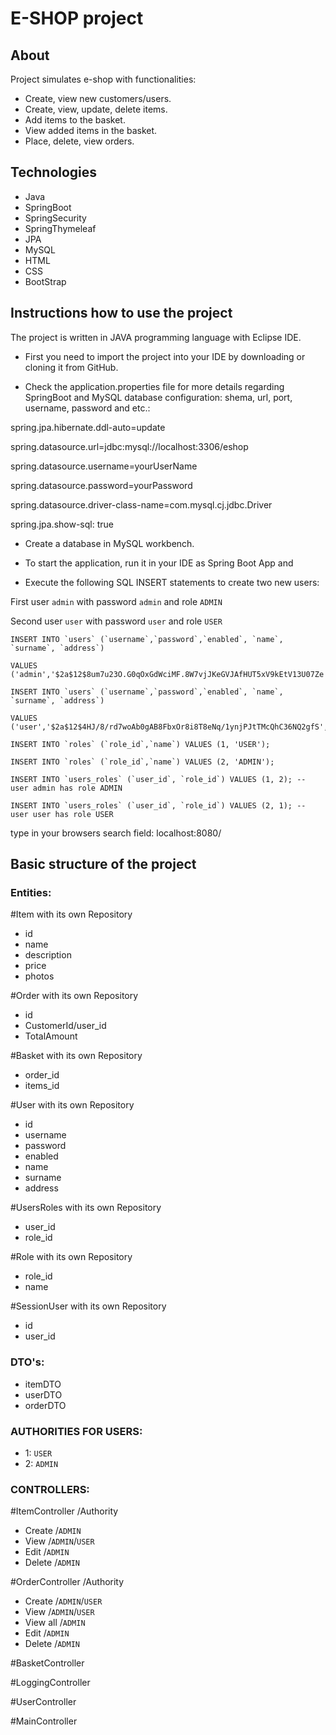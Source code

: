 # E-SHOP project

## About
Project simulates e-shop with functionalities:

- Create, view new customers/users.
- Create, view, update, delete items.
- Add items to the basket.
- View added items in the basket.
- Place, delete, view orders.

## Technologies
- Java
- SpringBoot
- SpringSecurity
- SpringThymeleaf
- JPA
- MySQL
- HTML
- CSS
- BootStrap

## Instructions how to use the project
The project is written in JAVA programming language with Eclipse IDE.

- First you need to import the project into your IDE by downloading or cloning it from GitHub.

- Check the application.properties file for more details regarding SpringBoot and MySQL database configuration: shema, url, port, username, password and etc.:

spring.jpa.hibernate.ddl-auto=update

spring.datasource.url=jdbc:mysql://localhost:3306/eshop

spring.datasource.username=yourUserName

spring.datasource.password=yourPassword

spring.datasource.driver-class-name=com.mysql.cj.jdbc.Driver

spring.jpa.show-sql: true

- Create a database in MySQL workbench. 

- To start the application, run it in your IDE as Spring Boot App and 

- Execute the following SQL INSERT statements to create two new users: 

First user `admin` with password `admin` and role `ADMIN`

Second user `user` with password `user` and role `USER`

```
INSERT INTO `users` (`username`,`password`,`enabled`, `name`, `surname`, `address`)

VALUES ('admin','$2a$12$8um7u23O.G0qOxGdWciMF.8W7vjJKeGVJAfHUT5xV9kEtV13U07Ze',1,'name','surname','address');

INSERT INTO `users` (`username`,`password`,`enabled`, `name`, `surname`, `address`)

VALUES ('user','$2a$12$4HJ/8/rd7woAb0gAB8FbxOr8i8T8eNq/1ynjPJtTMcQhC36NQ2gfS',1,'name','surname','address');

INSERT INTO `roles` (`role_id`,`name`) VALUES (1, 'USER');

INSERT INTO `roles` (`role_id`,`name`) VALUES (2, 'ADMIN');

INSERT INTO `users_roles` (`user_id`, `role_id`) VALUES (1, 2); -- user admin has role ADMIN 

INSERT INTO `users_roles` (`user_id`, `role_id`) VALUES (2, 1); -- user user has role USER
```

type in your browsers search field: localhost:8080/

## Basic structure of the project
### Entities: 
#Item with its own Repository
- id
- name
- description
- price
- photos

#Order with its own Repository
- id
- CustomerId/user_id
- TotalAmount

#Basket with its own Repository
- order_id
- items_id

#User with its own Repository
- id
- username
- password
- enabled
- name
- surname
- address

#UsersRoles with its own Repository
- user_id
- role_id

#Role with its own Repository
- role_id
- name

#SessionUser with its own Repository
- id
- user_id

### DTO's:
- itemDTO
- userDTO
- orderDTO

### AUTHORITIES FOR USERS:
- 1: `USER`
- 2: `ADMIN`

### CONTROLLERS: 
#ItemController /Authority
- Create /`ADMIN`
- View /`ADMIN`/`USER`
- Edit /`ADMIN`
- Delete /`ADMIN`

#OrderController /Authority
- Create /`ADMIN`/`USER`
- View /`ADMIN`/`USER`
- View all /`ADMIN`
- Edit /`ADMIN`
- Delete /`ADMIN`

#BasketController

#LoggingController

#UserController

#MainController